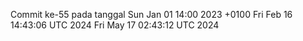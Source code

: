 Commit ke-55 pada tanggal Sun Jan 01 14:00 2023 +0100
Fri Feb 16 14:43:06 UTC 2024
Fri May 17 02:43:12 UTC 2024
